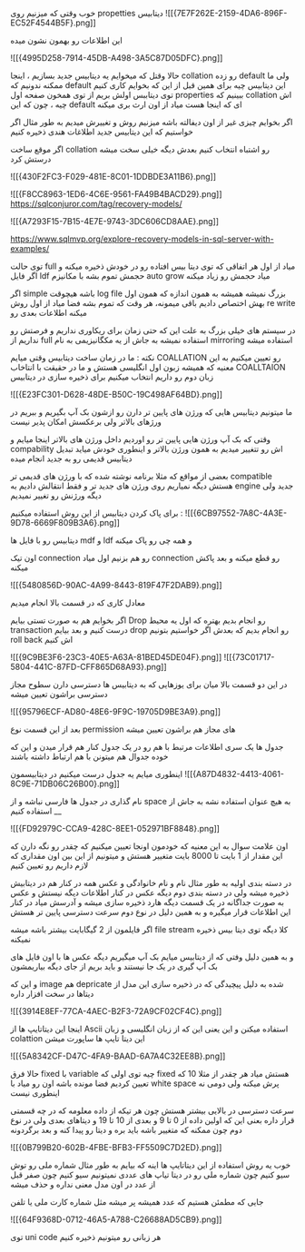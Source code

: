 
خوب وقتی که میزنیم روی propetties دیتابیس 
![[{7E7F262E-2159-4DA6-896F-EC52F4544B5F}.png]]

این اطلاعات رو بهمون نشون میده 

![[{4995D258-7914-45DB-A498-3A5C87D05DFC}.png]]

حالا وقتل که میخوایم یه دیتابیس جدید بسازیم ، اینجا collation رو زده default ولی ما ممکنه ندونیم که default این دیتابیس چیه برای همین قبل از این که بخوایم کاری کنیم توی دیتاببس اولش بریم از توی همخون صفحه اول properties  ببینیم که collation اش چیه ، چون که این default ای که اینجا هست میاد از اون ارث بری میکنه 

اگر بخوایم چیزی غیر از اون دیفالته باشه میزنیم روش و تغییرش میدیم به طور مثال اگر خواستیم که این دیتابیس جدید اطلاغات هندی ذخیره کنیم 

اگر موقع ساخت collation رو اشتباه انتخاب کنیم بعدش دیگه خیلی سخت میشه درستش کرد 

![[{430F2FC3-F029-481E-8C01-1DDBDE3A11B6}.png]]



![[{F8CC8963-1ED6-4C6E-9561-FA49B4BACD29}.png]]
https://sqlconjuror.com/tag/recovery-models/

![[{A7293F15-7B15-4E7E-9743-3DC606CD8AAE}.png]]

https://www.sqlmvp.org/explore-recovery-models-in-sql-server-with-examples/

 توی حالت full میاد از اول هر اتفاقی که توی دیتا بیس افتاده رو در خودش ذخیره میکنه و اگر فایل  ldf حجمش تموم بشه با مکانیزم auto grow میاد حجمش رو زیاد میکنه 

اگر simple باشه هیچوقت log file بزرگ نمیشه همیشه به همون اندازه که همون اول بهش اختصاص دادیم باقی میمونه، هر وقت که تموم بشه فضا میاد از اول روش re write میکنه اطلاعات بعدی رو 

در سیستم های خیلی بزرگ به علت این که حتی زمان برای ریکاوری نداریم و فرصتش رو نداریم از full استفاده نمیشه به جاش از یه مکگانیزیمی به نام mirroring استفاده میشه 

نکته : ما در زمان ساخت دیتابیس وقتی میایم COALLATION رو تعیین میکنیم به این معنیه که همیشه زبون اول انگلیسی هستش و ما در حقیقت با انتاخاب COALLTAION زبان دوم رو داریم انتخاب میکنیم برای ذخیره سازی در دیتابیس 

![[{E23FC301-D628-48DE-B50C-19C498AF64BD}.png]]

ما میتونیم دیتابیس هایی که ورژن های پایین تر دارن رو ازشون بک آپ بگیریم و ببریم در ورژهای بالاتر ولی برعکسش امکان پذیر نیست 

وقتی که بک آپ ورژن هایی پایین تر رو اوردیم داخل ورژن های بالاتر اینجا میایم و compability اش رو تتغییر میدیم به همون ورژن بالاتر و اینطوری خودش میاید تبدیل دیتابیس قدیمی رو به جدید انجام میده 

بعضی از مواقع که مثلا برنامه نوشته شده که با ورژن های قدیمی تر compatible هستش دیگه نمیاریم روی ورژن های جدید تر و فقط انتقالش دادیم به engine جدید ولی دیگه ورژنش رو تغییر نمیدیم 

برای پاک کردن دیتابیس از این روش استفاده میکنیم :
![[{6CB97552-7A8C-4A3E-9D78-6669F809B3A6}.png]]

دیتابیس رو با فایل ها mdf و ldf و همه چی رو پاک میکنه 

اون تیک connection رو هم بزنیم اول میاد connection رو قطع میکنه و بعد پاکش میکنه 

![[{5480856D-90AC-4A99-8443-819F47F2DAB9}.png]]

معادل کاری که در قسمت بالا انجام میدیم 

اگر بخوایم هم به صورت تستی بیایم Drop رو انجام بدیم بهتره که اول یه محیط transaction درست کنیم و بعد بیایم drop رو انجام بدیم که بعدش اگر خواستیم بتونیم roll back اش کنیم 


![[{9C9BE3F6-23C3-40E5-A63A-81BED45DE04F}.png]]
![[{73C01717-5804-441C-87FD-CFF865D68A93}.png]]

در این دو قسمت بالا میان برای یوزهایی که به دیتابیس ها دسترسی دارن سطوح مجاز دسترسی براشون تعیین میشه 

![[{95796ECF-AD80-48E6-9F9C-19705D9BE3A9}.png]]

بعد از این قسمت نوع permission های مجاز هم براشون تعیین میشه 

جدول ها یک سری اطلاعات مرتبط با هم رو در یک جدول کنار هم قرار میدن و این که خوده جدوال هم میتونن با هم ارتباط داشته باشند 

اینطوری میایم یه جدول درست میکنیم در دیتابیسمون 
![[{A87D4832-4413-4061-8C9E-71DB06C26B00}.png]]

نام گذاری در جدول ها فارسی نباشه و از space به هیچ عنوان  استفاده نشه به جاش از __ استفاده کنیم 

 
![[{FD92979C-CCA9-428C-8EE1-052971BF8848}.png]]

اون علامت سوال به این معنیه که خودمون اونجا تعیین میکنیم که چقدر رو نگه دارن که این مقدار از 1 بایت تا 8000 بایت متغییر هستش و میتونیم از این بین اون مقداری که لازم داریم رو تعیین کنیم 

در دسته بندی اولیه به طور مثال نام و نام خانوادگی و عکس همه در کنار هم در دیتابیش ذخیره میشه ولی در دسته بندی دوم دیگه عکس در کنار اطلاعات دیگه نیستش و عکس به صورت جداگانه در یک قسمت دیگه هارد ذخیره سازی میشه و آدرسش میاد در کنار این اطلاعات قرار میگیره و به همین دلیل در نوع دوم سرعت دسترسی پایین تر هستش 

اگر فایلمون از 2 گیگابایت بیشتر باشه میشه file stream  کلا دیگه توی دیتا بیس ذخیره نمیکنه 

و به همین دلیل وفتی که از دیتابیس میایم بک آپ میگیریم دیگه عکس ها با اون فایل های بک آپ گیری در یک جا نیستند و باید بریم از جای دیگه بیاریمشون 

و این که image هم depricate شده به دلیل پیچیدگی که در ذخیره سازی این مدل از دیتاها در سخت افزار داره 

![[{3914E8EF-77CA-4AEC-B2F3-72A9CF02CF4C}.png]]

اینجا این دیتاتایپ ها از Ascii استفاده میکنن و این یعنی این که از زبان انگلیسی و زبان colattion این دیتا تایپ ها ساپورت میشن 

![[{5A8342CF-D47C-4FA9-BAAD-6A7A4C32EE8B}.png]]

حالا فرق fixed با variable چیه توی اولی که fixed هستش میاد هر چقدر از مثلا 10 که تعیین کردیم فضا مونده باشه اون رو میاد با white space پرش میکنه ولی دومی نه اینطوری نیست 

سرعت دسترسی در بالایی بیشتر هستش چون هر تیکه از داده معلومه که در چه قسمتی قرار داره بعنی این که اولین داده از 0 تا 9 و بعدی از 10 تا 19 و دیتاهای بعدی ولی در نوع دوم چون ممکنه که متغییر باشه باید بره و دیتا رو پیدا کنه و بعد برگردونه 

![[{0B799B20-602B-4FBE-BFB3-FF5509C7D2ED}.png]]

 خوب یه روش استفاده از این دیتاتایپ ها اینه که بیایم به طور مثال شماره ملی رو توش سیو کنیم چون شماره ملی رو در دیتا تیاپ های عددی نمیتونیم سیو کنیم چون صفر قبل از عدد در اون مدل معنی نداره و حذف میشه 

جایی که مطمئن هستیم که عدد همیشه پر میشه مثل شماره کارت ملی یا تلفن

![[{64F9368D-0712-46A5-A788-C26688AD5CB9}.png]]


توی  uni code هر زبانی رو میتونیم ذخیره کنیم 
